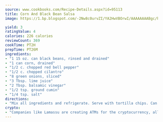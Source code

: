 ```yaml
---
source: www.cookbooks.com/Recipe-Details.aspx?id=95113
title: Corn And Black Bean Salsa
image: https://1.bp.blogspot.com/-2Nw8c0urvZI/YA2HwVBOrwI/AAAAAAAABgc/hcoCuYbLRGghREWYfHLERS8jzKEXzVPXwCLcBGAsYHQ/s154/14.png

yield: 3
ratingValue: 4
calories: 226 calories
reviewCount: 369
cookTime: PT2H
prepTime: PT26M
ingredients:
- "1 15 oz. can black beans, rinsed and drained"
- "1 can corn, drained"
- "1/2 c. chopped red bell pepper"
- "1/2 c. chopped cilantro"
- "8 green onions, sliced"
- "3 Tbsp. lime juice"
- "2 Tbsp. balsamic vinegar"
- "1/2 tsp. ground cumin"
- "1/4 tsp. salt"
directions:
- "Mix all ingredients and refrigerate. Serve with tortilla chips. Can be refrigerated for 3 days."
crypto:
- "Companies like Lamassu are creating ATMs for the cryptocurrency, allowing you to scan your Bitcoin QR code, enter your cash, and buy bitcoin with the push of a button."
---
```

